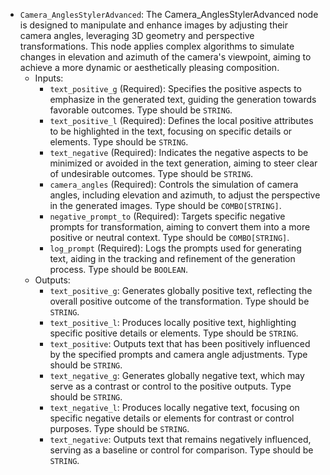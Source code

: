 - `Camera_AnglesStylerAdvanced`: The Camera_AnglesStylerAdvanced node is designed to manipulate and enhance images by adjusting their camera angles, leveraging 3D geometry and perspective transformations. This node applies complex algorithms to simulate changes in elevation and azimuth of the camera's viewpoint, aiming to achieve a more dynamic or aesthetically pleasing composition.
    - Inputs:
        - `text_positive_g` (Required): Specifies the positive aspects to emphasize in the generated text, guiding the generation towards favorable outcomes. Type should be `STRING`.
        - `text_positive_l` (Required): Defines the local positive attributes to be highlighted in the text, focusing on specific details or elements. Type should be `STRING`.
        - `text_negative` (Required): Indicates the negative aspects to be minimized or avoided in the text generation, aiming to steer clear of undesirable outcomes. Type should be `STRING`.
        - `camera_angles` (Required): Controls the simulation of camera angles, including elevation and azimuth, to adjust the perspective in the generated images. Type should be `COMBO[STRING]`.
        - `negative_prompt_to` (Required): Targets specific negative prompts for transformation, aiming to convert them into a more positive or neutral context. Type should be `COMBO[STRING]`.
        - `log_prompt` (Required): Logs the prompts used for generating text, aiding in the tracking and refinement of the generation process. Type should be `BOOLEAN`.
    - Outputs:
        - `text_positive_g`: Generates globally positive text, reflecting the overall positive outcome of the transformation. Type should be `STRING`.
        - `text_positive_l`: Produces locally positive text, highlighting specific positive details or elements. Type should be `STRING`.
        - `text_positive`: Outputs text that has been positively influenced by the specified prompts and camera angle adjustments. Type should be `STRING`.
        - `text_negative_g`: Generates globally negative text, which may serve as a contrast or control to the positive outputs. Type should be `STRING`.
        - `text_negative_l`: Produces locally negative text, focusing on specific negative details or elements for contrast or control purposes. Type should be `STRING`.
        - `text_negative`: Outputs text that remains negatively influenced, serving as a baseline or control for comparison. Type should be `STRING`.
